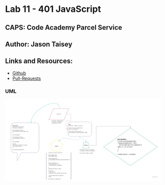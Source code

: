 # Lab 11 - 401 JavaScript

## CAPS: Code Academy Parcel Service

## Author: Jason Taisey

## Links and Resources:

- [Github](https://github.com/JTaisey389/CAPS)
- [Pull-Requests](TODO)

### UML
![UML-Diagram](/assets/Lab_11_CAP_UML.jpg) 
